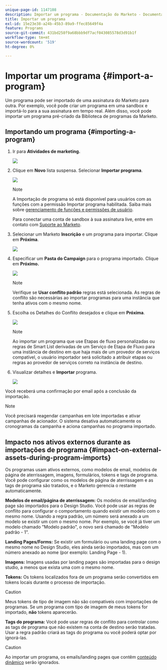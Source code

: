 ```yaml
---
unique-page-id: 1147108
description: Importar um programa - Documentação do Marketo - Documentação do produto
title: Importar um programa
exl-id: 15e23e38-a24b-45b3-89a9-ffec85649f4a
feature: Programs
source-git-commit: 431bd258f9a68bbb9df7acf043085578d3d91b1f
workflow-type: tm+mt
source-wordcount: '519'
ht-degree: 0%

---
```


# Importar um programa {#import-a-program}

Um programa pode ser importado de uma assinatura do Marketo para outra. Por exemplo, você pode criar um programa em uma sandbox e importá-lo para a sua assinatura em tempo real. Além disso, você pode importar um programa pré-criado da Biblioteca de programas da Marketo.

## Importando um programa {#importing-a-program}

1. Ir para **Atividades de marketing.**

   ![](assets/import-a-program-1.png)

1. Clique em **Novo** lista suspensa. Selecionar **Importar programa**.

   ![](assets/import-a-program-2.png)

   >[!NOTE]
   >
   >A Importação de programa só está disponível para usuários com as funções com a permissão Importar programa habilitada. Saiba mais sobre [gerenciamento de funções e permissões de usuário](/help/marketo/product-docs/administration/users-and-roles/managing-user-roles-and-permissions.md).
   >
   >Para conectar uma conta de sandbox à sua assinatura live, entre em contato com [Suporte ao Marketo](https://nation.marketo.com/t5/Support/ct-p/Support).

1. Selecionar um Marketo **Inscrição** e um programa para importar. Clique em **Próxima**.

   ![](assets/import-a-program-3.png)

1. Especificar um **Pasta do Campaign** para o programa importado. Clique em **Próximo.**

   ![](assets/import-a-program-4.png)

   >[!NOTE]
   >
   >Verifique se **Usar conflito padrão** regras está selecionada. As regras de conflito são necessárias ao importar programas para uma instância que tenha ativos com o mesmo nome.

1. Escolha os Detalhes do Conflito desejados e clique em **Próxima**.

   ![](assets/import-a-program-5.png)

   >[!NOTE]
   >
   >Ao importar um programa que use Etapas de fluxo personalizadas ou regras de Smart List derivadas de um Serviço de Etapa de Fluxo para uma instância de destino em que haja mais de um provedor de serviços compatível, o usuário importador será solicitado a atribuir etapas ou regras ao provedor de serviços correto na instância de destino.

1. Visualizar detalhes e **Importar** programa.

   ![](assets/import-a-program-6.png)

Você receberá uma confirmação por email após a conclusão da importação.

>[!NOTE]
>
>Você precisará reagendar campanhas em lote importadas e ativar campanhas de acionador. O sistema desativa automaticamente os cronogramas da campanha e aciona campanhas no programa importado.

## Impacto nos ativos externos durante as importações de programa {#impact-on-external-assets-during-program-imports}

Os programas usam ativos externos, como modelos de email, modelos de página de aterrissagem, imagens, formulários, tokens e tags de programa. Você pode configurar como os modelos de página de aterrissagem e as tags de programa são tratados, e o Marketo gerencia o restante automaticamente.

**Modelos de email/página de aterrissagem:** Os modelos de email/landing page são importados para o Design Studio. Você pode usar as regras de conflito para configurar o comportamento quando existir um modelo com o mesmo nome. Usando a regra padrão, um número será anexado a um modelo se existir um com o mesmo nome. Por exemplo, se você já tiver um modelo chamado &quot;Modelo padrão&quot;, o novo será chamado de &quot;Modelo padrão - 1&quot;.

**Landing Pages/Forms:** Se existir um formulário ou uma landing page com o mesmo nome no Design Studio, eles ainda serão importados, mas com um número anexado ao nome (por exemplo: Landing Page - 1).

**Imagens:** Imagens usadas por landing pages são importadas para o design studio, a menos que exista uma com o mesmo nome.

**Tokens:** Os tokens localizados fora de um programa serão convertidos em tokens locais durante o processo de importação.

>[!CAUTION]
>
>Meus tokens de tipo de imagem não são compatíveis com importações de programas. Se um programa com tipo de imagem de meus tokens for importado, **não** tokens aparecerão.

**Tags do programa:** Você pode usar regras de conflito para controlar como as tags de programa que não existem na conta de destino serão tratadas. Usar a regra padrão criará as tags do programa ou você poderá optar por ignorá-las.

>[!CAUTION]
>
>Ao importar um programa, os emails/landing pages que contêm [conteúdo dinâmico](/help/marketo/product-docs/personalization/segmentation-and-snippets/segmentation/understanding-dynamic-content.md) serão ignorados.
